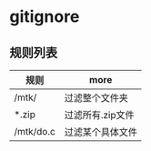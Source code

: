 # gitignore

## 规则列表

| 规则        | more       |
|-----------|------------|
| /mtk/     | 过滤整个文件夹    |
| *.zip     | 过滤所有.zip文件 |
| /mtk/do.c | 过滤某个具体文件   |